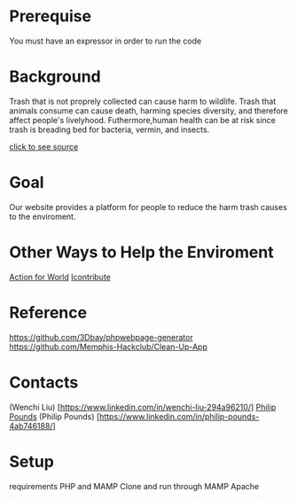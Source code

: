 # Prerequise 
You must have an expressor in order to run the code
# Background
Trash that is not proprely collected can cause harm to wildlife. Trash that animals consume can cause death, harming species diversity, and therefore affect people's livelyhood. 
Futhermore,human health can be at risk since trash is breading bed for bacteria, vermin, and insects.

[click to see source](https://www.earthday.org/how-our-trash-impacts-the-environment/)

# Goal
Our website provides a platform for people to reduce the harm trash causes to the enviroment.

# Other Ways to Help the Enviroment 
[Action for World](https://actionforworld.netlify.app/)
[Icontribute](https://icontribute.community/#/)

# Reference 
https://github.com/3Dbay/phpwebpage-generator
https://github.com/Memphis-Hackclub/Clean-Up-App
# Contacts
(Wenchi Liu) [https://www.linkedin.com/in/wenchi-liu-294a96210/] [Philip Pounds](https://www.linkedin.com/in/philip-pounds-4ab746188/)
(Philip Pounds) [https://www.linkedin.com/in/philip-pounds-4ab746188/]

# Setup
requirements PHP and MAMP
Clone and run through MAMP Apache